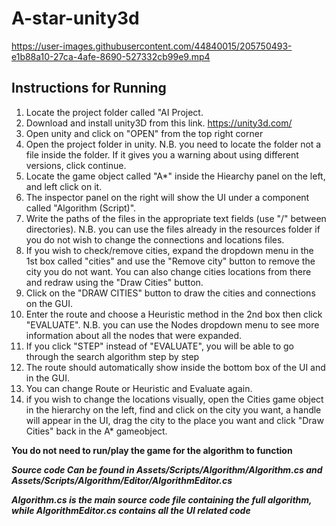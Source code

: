 # A-star-unity3d



https://user-images.githubusercontent.com/44840015/205750493-e1b88a10-27ca-4afe-8690-527332cb99e9.mp4




## Instructions for Running ##

1. Locate the project folder called "AI Project.
2. Download and install unity3D from this link. https://unity3d.com/
3. Open unity and click on "OPEN" from the top right corner
4. Open the project folder in unity. N.B. you need to locate the folder not a file inside the folder. If it gives you a warning about using different versions, click continue.
5. Locate the game object called "A*" inside the Hiearchy panel on the left, and left click on it.
6. The inspector panel on the right will show the UI under a component called "Algorithm (Script)".
7. Write the paths of the files in the appropriate text fields (use "/" between directories). N.B. you can use the files already in the resources folder if you do not wish to change the connections and locations files.
8. If you wish to check/remove cities, expand the dropdown menu in the 1st box called "cities" and use the "Remove city" button to remove the city you do not want. You can also change cities locations from there and redraw using the "Draw Cities" button.
9. Click on the "DRAW CITIES" button to draw the cities and connections on the GUI.
10. Enter the route and choose a Heuristic method in the 2nd box then click "EVALUATE". N.B. you can use the Nodes dropdown menu to see more information about all the nodes that were expanded.
11. If you click "STEP" instead of "EVALUATE", you will be able to go through the search algorithm step by step
12. The route should automatically show inside the bottom box of the UI and in the GUI.
13. You can change Route or Heuristic and Evaluate again.
14. if you wish to change the locations visually, open the Cities game object in the hierarchy on the left, find and click on the city you want, a handle will appear in the UI, drag the city to the place you want and click "Draw Cities" back in the A* gameobject.

**You do not need to run/play the game for the algorithm to function**

***Source code Can be found in Assets/Scripts/Algorithm/Algorithm.cs   and    Assets/Scripts/Algorithm/Editor/AlgorithmEditor.cs***

***Algorithm.cs is the main source code file containing the full algorithm, while AlgorithmEditor.cs contains all the UI related code***
